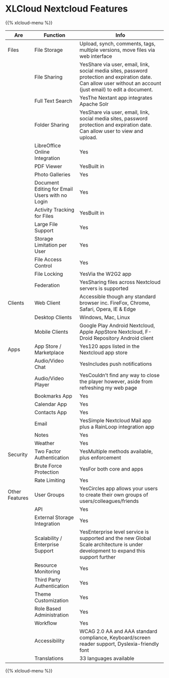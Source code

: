 
# XLCloud Nextcloud Features

{{% xlcloud-menu %}}

| Are | Function | Info |
| --- | -------- | ---- |
| Files | File Storage | Upload, synch, comments, tags, multiple versions, move files via web interface |
|  | File Sharing | YesShare via user, email, link, social media sites, password protection and expiration date. Can allow user without an account (just email) to edit a document. |
|  | Full Text Search | YesThe Nextant app integrates Apache Solr |
|  | Folder Sharing | YesShare via user, email, link, social media sites, password protection and expiration date. Can allow user to view and upload. |
|  | LibreOffice Online Integration | Yes |
|  | PDF Viewer | YesBuilt in |
|  | Photo Galleries | Yes |
|  | Document Editing for Email Users with no Login | Yes |
|  | Activity Tracking for Files | YesBuilt in |
|  | Large File Support | Yes |
|  | Storage Limitation per User | Yes |
|  | File Access Control | Yes |
|  | File Locking | YesVia the W2G2 app |
|  | Federation | YesSharing files across Nextcloud servers is supported |
| Clients | Web Client | Accessible though any standard browser inc. FireFox, Chrome, Safari, Opera, IE & Edge |
|  | Desktop Clients | Windows, Mac, Linux |
|  | Mobile Clients | Google Play Android Nextcloud, Apple AppStore Nextcloud, F-Droid Repository Android client |
| Apps | App Store / Marketplace | Yes120 apps listed in the Nextcloud app store |
|  | Audio/Video Chat | YesIncludes push notifications |
|  | Audio/Video Player | YesCouldn’t find any way to close the player however, aside from refreshing my web page |
|  | Bookmarks App | Yes |
|  | Calendar App | Yes |
|  | Contacts App | Yes |
|  | Email | YesSimple Nextcloud Mail app plus a RainLoop integration app |
|  | Notes | Yes |
|  | Weather | Yes |
| Security | Two Factor Authentication | YesMultiple methods available, plus enforcement |
|  | Brute Force Protection | YesFor both core and apps |
|  | Rate Limiting | Yes
| Other Features | User Groups | YesCircles app allows your users to create their own groups of users/colleagues/friends |
|  | API | Yes |
|  | External Storage Integration | Yes |
|  | Scalability / Enterprise Support | YesEnterprise level service is supported and the new Global Scale architecture is under development to expand this support further |
|  | Resource Monitoring | Yes |
|  | Third Party Authentication | Yes |
|  | Theme Customization | Yes |
|  | Role Based Administration | Yes |
|  | Workflow | Yes |
|  | Accessibility | WCAG 2.0 AA and AAA standard compliance, Keyboard/screen reader support, Dyslexia-friendly font |
|  | Translations | 33 languages available |

{{% xlcloud-menu %}}